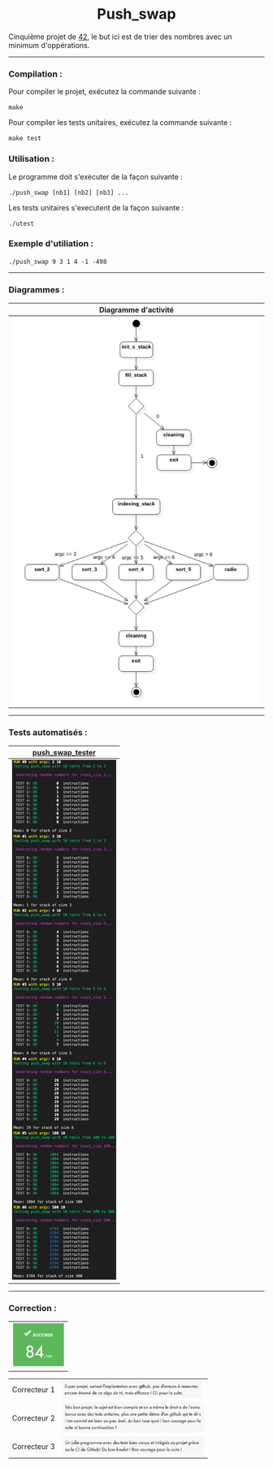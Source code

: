 <h1 align="center">Push_swap</h1>

Cinquième projet de [42](https://42.fr/), le but ici est de trier des nombres avec un minimum d'oppérations.

---

### Compilation :

Pour compiler le projet, exécutez la commande suivante :

```
make
```

Pour compiler les tests unitaires, exécutez la commande suivante :

```
make test
```

### Utilisation :

Le programme doit s'exécuter de la façon suivante : 

```
./push_swap [nb1] [nb2] [nb3] ...
```

Les tests unitaires s'executent de la façon suivante :

```
./utest
```

### Exemple d'utiliation :

```
./push_swap 9 3 1 4 -1 -498
```

---
### Diagrammes :

| Diagramme d'activité |
| --- |
| <img src="./img/activity-diagram.png" style="zoom:85%;" /> |

---
### Tests automatisés :

| [push_swap_tester](https://github.com/lmalki-h/push_swap_tester) | 
| --- |
| ![](./img/tester1.jpg) |

---
### Correction :

| |
| --- |
| <img src="./img/note.png" style="zoom: 50%;" /> |

| | |
| --- | --- |
| Correcteur 1 | <img src="./img/correction1.png" style="zoom: 67%;" /> |
| Correcteur 2 | <img src="./img/correction2.png" style="zoom:67%;" /> |
| Correcteur 3 | <img src="./img/correction3.png" style="zoom:67%;" /> |
